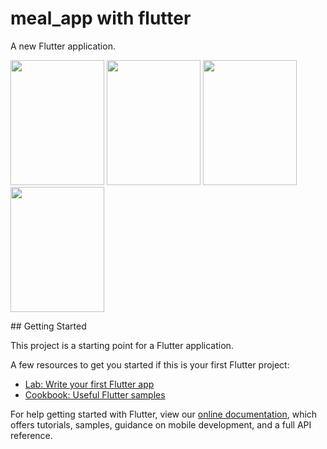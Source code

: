 # meal_app with flutter

A new Flutter application.
<p float="left">
  <img src="https://user-images.githubusercontent.com/73183702/156540974-43884aaf-c67f-4f1d-a9ec-9f988f4169c8.png" width="150" height="200">
  <img src="https://user-images.githubusercontent.com/73183702/156542327-d12bdf17-4bbc-4eff-ba27-6bb3bf4033db.png" width="150" height="200">
  <img src="https://user-images.githubusercontent.com/73183702/156542373-7e084c53-894a-48c8-9a86-0feae476dea0.png" width="150" height="200">
  <img src="https://user-images.githubusercontent.com/73183702/156542397-d8561c17-d6b5-4899-addb-9eec6283c0a9.png" width="150" height="200">
</p>
## Getting Started

This project is a starting point for a Flutter application.

A few resources to get you started if this is your first Flutter project:

- [Lab: Write your first Flutter app](https://flutter.dev/docs/get-started/codelab)
- [Cookbook: Useful Flutter samples](https://flutter.dev/docs/cookbook)

For help getting started with Flutter, view our
[online documentation](https://flutter.dev/docs), which offers tutorials,
samples, guidance on mobile development, and a full API reference.
